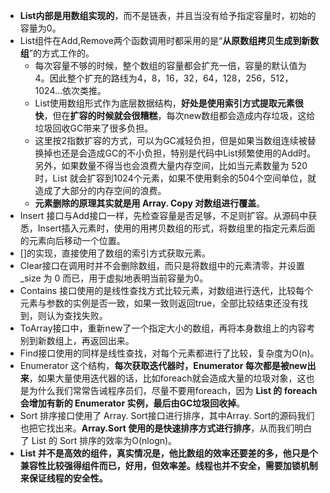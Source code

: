 - **List内部是用数组实现的**，而不是链表，并且当没有给予指定容量时，初始的容量为0。
- List组件在Add,Remove两个函数调用时都采用的是“**从原数组拷贝生成到新数组**”的方式工作的。
  - 每次容量不够的时候，整个数组的容量都会扩充一倍，容量的默认值为4。因此整个扩充的路线为4，8，16，32，64，128，256，512，1024…依次类推。
  - List使用数组形式作为底层数据结构，**好处是使用索引方式提取元素很快**，但在**扩容的时候就会很糟糕**，每次new数组都会造成内存垃圾，这给垃圾回收GC带来了很多负担。
  - 这里按2指数扩容的方式，可以为GC减轻负担，但是如果当数组连续被替换掉也还是会造成GC的不小负担，特别是代码中List频繁使用的Add时。另外，如果数量不得当也会浪费大量内存空间，比如当元素数量为 520 时，List 就会扩容到1024个元素，如果不使用剩余的504个空间单位，就造成了大部分的内存空间的浪费。
  - **元素删除的原理其实就是用 Array. Copy 对数组进行覆盖**。
- Insert 接口与Add接口一样，先检查容量是否足够，不足则扩容。从源码中获悉，Insert插入元素时，使用的用拷贝数组的形式，将数组里的指定元素后面的元素向后移动一个位置。
- []的实现，直接使用了数组的索引方式获取元素。
- Clear接口在调用时并不会删除数组，而只是将数组中的元素清零，并设置 _size 为 0 而已，用于虚拟地表明当前容量为0。
- Contains 接口使用的是线性查找方式比较元素，对数组进行迭代，比较每个元素与参数的实例是否一致，如果一致则返回true，全部比较结束还没有找到，则认为查找失败。
- ToArray接口中，重新new了一个指定大小的数组，再将本身数组上的内容考别到新数组上，再返回出来。
- Find接口使用的同样是线性查找，对每个元素都进行了比较，复杂度为O(n)。
- Enumerator 这个结构，**每次获取迭代器时，Enumerator 每次都是被new出来**，如果大量使用迭代器的话，比如foreach就会造成大量的垃圾对象，这也是为什么我们常常告诫程序员们，尽量不要用foreach，因为 **List 的 foreach 会增加有新的 Enumerator 实例，最后由GC垃圾回收掉**。
- Sort 排序接口使用了 Array. Sort接口进行排序，其中Array. Sort的源码我们也把它找出来。**Array.Sort 使用的是快速排序方式进行排序**，从而我们明白了 List 的 Sort 排序的效率为O(nlogn)。
- **List 并不是高效的组件，真实情况是，他比数组的效率还要差的多，他只是个兼容性比较强得组件而已，好用，但效率差。线程也并不安全，需要加锁机制来保证线程的安全性。**